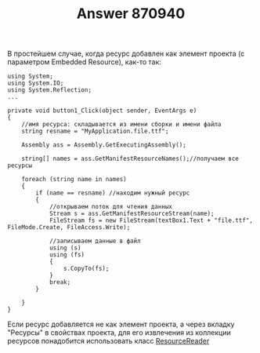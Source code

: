 ﻿---
title: "Answer 870940"
se.owner.user_id: 240512
se.owner.display_name: "MSDN.WhiteKnight"
se.owner.link: "https://ru.stackoverflow.com/users/240512/msdn-whiteknight"
se.answer_id: 870940
se.question_id: 620437
se.post_type: answer
se.score: 0
se.is_accepted: False
---
<p>В простейшем случае, когда ресурс добавлен как элемент проекта (с параметром Embedded Resource), как-то так:</p>

<pre><code>using System;
using System.IO;
using System.Reflection;
...

private void button1_Click(object sender, EventArgs e)
{
    //имя ресурса: складывается из имени сборки и имени файла
    string resname = "MyApplication.file.ttf";

    Assembly ass = Assembly.GetExecutingAssembly();

    string[] names = ass.GetManifestResourceNames();//получаем все ресурсы

    foreach (string name in names)
    {
        if (name == resname) //находим нужный ресурс
        {
            //открываем поток для чтения данных
            Stream s = ass.GetManifestResourceStream(name);                    
            FileStream fs = new FileStream(textBox1.Text + "file.ttf", FileMode.Create, FileAccess.Write);

            //записываем данные в файл
            using (s)
            using (fs)
            {
                s.CopyTo(fs);
            }
            break;
        }

    }
}
</code></pre>

<p>Если ресурс добавляется не как элемент проекта, а через вкладку "Ресурсы" в свойствах проекта, для его извлечения из коллекции ресурсов понадобится использовать класс <a href="https://msdn.microsoft.com/ru-ru/library/system.resources.resourcereader(v=vs.110).aspx" rel="nofollow noreferrer">ResourceReader</a></p>
